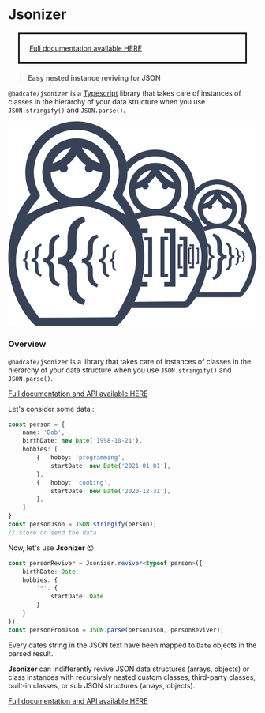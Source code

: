 # Jsonizer 

<div style='margin: 20px; padding: 20px; border: solid 3px'>
    <a href="http://badcafe.github.io/jsonizer">Full documentation available HERE</a>
</div>

> **Easy nested instance reviving for JSON**

`@badcafe/jsonizer` is a [Typescript](https://www.typescriptlang.org/) library that takes care of instances of classes in the hierarchy of your data structure when you use `JSON.stringify()` and `JSON.parse()`.

<p style='align: center'>
    <img src="docs/matryoshka.svg"/>
</p>

### Overview

`@badcafe/jsonizer` is a library that takes care of instances of classes in the hierarchy of your data structure when you use `JSON.stringify()` and `JSON.parse()`.

<a href="http://badcafe.github.io/jsonizer">Full documentation and API available HERE</a>

Let's consider some data :

```typescript
const person = {
    name: 'Bob',
    birthDate: new Date('1998-10-21'),
    hobbies: [
        {   hobby: 'programming',
            startDate: new Date('2021-01-01'),
        },
        {   hobby: 'cooking',
            startDate: new Date('2020-12-31'),
        },
    ]
}
const personJson = JSON.stringify(person);
// store or send the data
```

Now, let's use **Jsonizer** 😍

```typescript
const personReviver = Jsonizer.reviver<typeof person>({
    birthDate: Date,
    hobbies: {
        '*': {
            startDate: Date
        }
    }
});
const personFromJson = JSON.parse(personJson, personReviver);
```

Every dates string in the JSON text have been mapped to `Date` objects in the parsed result.

**Jsonizer** can indifferently revive JSON data structures (arrays, objects) or class instances with recursively nested custom classes, third-party classes, built-in classes, or sub JSON structures (arrays, objects).

<a href="http://badcafe.github.io/jsonizer">Full documentation and API available HERE</a>
